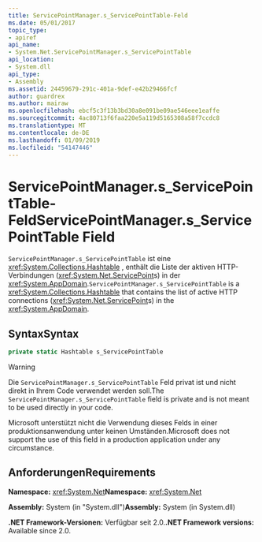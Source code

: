 ```yaml
---
title: ServicePointManager.s_ServicePointTable-Feld
ms.date: 05/01/2017
topic_type:
- apiref
api_name:
- System.Net.ServicePointManager.s_ServicePointTable
api_location:
- System.dll
api_type:
- Assembly
ms.assetid: 24459679-291c-401a-9def-e42b29466fcf
author: guardrex
ms.author: mairaw
ms.openlocfilehash: ebcf5c3f13b3bd30a8e091be09ae546eee1eaffe
ms.sourcegitcommit: 4ac80713f6faa220e5a119d5165308a58f7ccdc8
ms.translationtype: MT
ms.contentlocale: de-DE
ms.lasthandoff: 01/09/2019
ms.locfileid: "54147446"
---
```

# <a name="servicepointmanagersservicepointtable-field"></a><span data-ttu-id="a4f32-102">ServicePointManager.s\_ServicePointTable-Feld</span><span class="sxs-lookup"><span data-stu-id="a4f32-102">ServicePointManager.s\_ServicePointTable Field</span></span>

<span data-ttu-id="a4f32-103">`ServicePointManager.s_ServicePointTable` ist eine <xref:System.Collections.Hashtable> , enthält die Liste der aktiven HTTP-Verbindungen (<xref:System.Net.ServicePoint>s) in der <xref:System.AppDomain>.</span><span class="sxs-lookup"><span data-stu-id="a4f32-103">`ServicePointManager.s_ServicePointTable` is a <xref:System.Collections.Hashtable> that contains the list of active HTTP connections (<xref:System.Net.ServicePoint>s) in the <xref:System.AppDomain>.</span></span>

## <a name="syntax"></a><span data-ttu-id="a4f32-104">Syntax</span><span class="sxs-lookup"><span data-stu-id="a4f32-104">Syntax</span></span>
  
```csharp  
private static Hashtable s_ServicePointTable
```

> [!WARNING]
> <span data-ttu-id="a4f32-105">Die `ServicePointManager.s_ServicePointTable` Feld privat ist und nicht direkt in Ihrem Code verwendet werden soll.</span><span class="sxs-lookup"><span data-stu-id="a4f32-105">The `ServicePointManager.s_ServicePointTable` field is private and is not meant to be used directly in your code.</span></span>
> 
> <span data-ttu-id="a4f32-106">Microsoft unterstützt nicht die Verwendung dieses Felds in einer produktionsanwendung unter keinen Umständen.</span><span class="sxs-lookup"><span data-stu-id="a4f32-106">Microsoft does not support the use of this field in a production application under any circumstance.</span></span>

## <a name="requirements"></a><span data-ttu-id="a4f32-107">Anforderungen</span><span class="sxs-lookup"><span data-stu-id="a4f32-107">Requirements</span></span>

<span data-ttu-id="a4f32-108">**Namespace:** <xref:System.Net></span><span class="sxs-lookup"><span data-stu-id="a4f32-108">**Namespace:** <xref:System.Net></span></span>

<span data-ttu-id="a4f32-109">**Assembly:** System (in "System.dll")</span><span class="sxs-lookup"><span data-stu-id="a4f32-109">**Assembly:** System (in System.dll)</span></span>

<span data-ttu-id="a4f32-110">**.NET Framework-Versionen:** Verfügbar seit 2.0.</span><span class="sxs-lookup"><span data-stu-id="a4f32-110">**.NET Framework versions:** Available since 2.0.</span></span>
